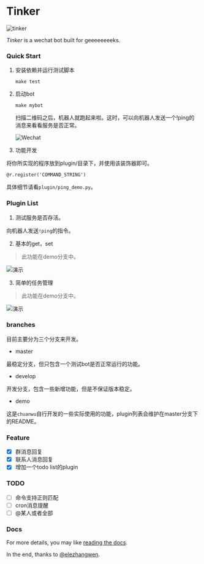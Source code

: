 # Tinker
![tinker](https://travis-ci.org/chuanwu/Tinker.svg?branch=master)

*Tinker* is a wechat bot built for geeeeeeeeks. 

### Quick Start

1. 安装依赖并运行测试脚本

   ```
   make test
   ```

2. 启动bot

   ```
   make mybot
   ```
   扫描二维码之后，机器人就跑起来啦。这时，可以向机器人发送一个!ping的消息来看看服务是否正常。

   ![Wechat](https://ooo.0o0.ooo/2017/03/29/58db399dd2ca6.jpeg)

3. 功能开发

 将你所实现的程序放到plugin/目录下，并使用该装饰器即可。

 ```
 @r.register('COMMAND_STRING')
 ```

 具体细节请看`plugin/ping_demo.py`。
 
### Plugin List

1. 测试服务是否存活。

向机器人发送`!ping`的指令。

2. 基本的get，set

> 此功能在demo分支中。

![演示](https://ooo.0o0.ooo/2017/03/30/58dbea829889a.jpeg)

3. 简单的任务管理

> 此功能在demo分支中。

![演示](https://ooo.0o0.ooo/2017/03/30/58dbea9f642d9.jpeg)


### branches

目前主要分为三个分支来开发。

 * master
 
最稳定分支，但只包含一个测试bot是否正常运行的功能。
 
 * develop

开发分支，包含一些新增功能，但是不保证版本稳定。

 * demo
 
这是`chuanwu`自行开发的一些实际使用的功能，plugin列表会维护在master分支下的README。
 

### Feature

- [x] 群消息回复
- [x] 联系人消息回复
- [x] 增加一个todo list的plugin

### TODO

- [ ] 命令支持正则匹配
- [ ] cron消息提醒
- [ ] @某人或者全部

### Docs

For more details, you may like [reading the docs](http://tinker.readthedocs.io/).



In the end, thanks to [@elezhangwen](https://github.com/elezhangwen).
